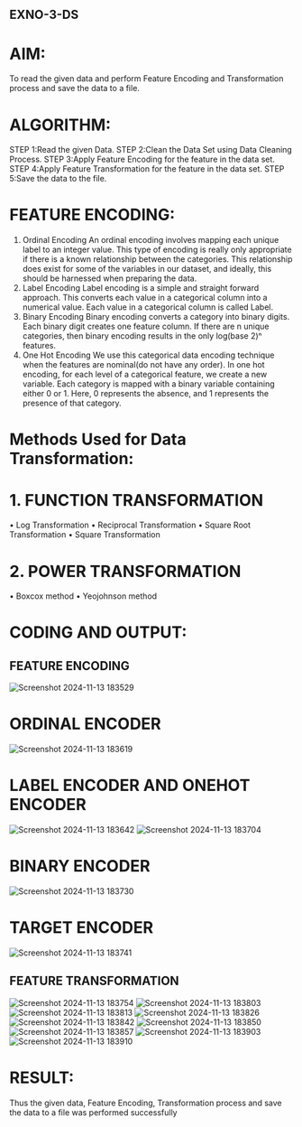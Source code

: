 ## EXNO-3-DS

# AIM:
To read the given data and perform Feature Encoding and Transformation process and save the data to a file.

# ALGORITHM:
STEP 1:Read the given Data.
STEP 2:Clean the Data Set using Data Cleaning Process.
STEP 3:Apply Feature Encoding for the feature in the data set.
STEP 4:Apply Feature Transformation for the feature in the data set.
STEP 5:Save the data to the file.

# FEATURE ENCODING:
1. Ordinal Encoding
An ordinal encoding involves mapping each unique label to an integer value. This type of encoding is really only appropriate if there is a known relationship between the categories. This relationship does exist for some of the variables in our dataset, and ideally, this should be harnessed when preparing the data.
2. Label Encoding
Label encoding is a simple and straight forward approach. This converts each value in a categorical column into a numerical value. Each value in a categorical column is called Label.
3. Binary Encoding
Binary encoding converts a category into binary digits. Each binary digit creates one feature column. If there are n unique categories, then binary encoding results in the only log(base 2)ⁿ features.
4. One Hot Encoding
We use this categorical data encoding technique when the features are nominal(do not have any order). In one hot encoding, for each level of a categorical feature, we create a new variable. Each category is mapped with a binary variable containing either 0 or 1. Here, 0 represents the absence, and 1 represents the presence of that category.

# Methods Used for Data Transformation:
  # 1. FUNCTION TRANSFORMATION
• Log Transformation
• Reciprocal Transformation
• Square Root Transformation
• Square Transformation
  # 2. POWER TRANSFORMATION
• Boxcox method
• Yeojohnson method

# CODING AND OUTPUT:
## FEATURE ENCODING

![Screenshot 2024-11-13 183529](https://github.com/user-attachments/assets/434a7015-5f96-47d8-a106-b63447e48294)
# ORDINAL ENCODER 
![Screenshot 2024-11-13 183619](https://github.com/user-attachments/assets/a03c0322-3679-4725-b79a-3205dbfdad1a)
# LABEL ENCODER AND ONEHOT ENCODER
![Screenshot 2024-11-13 183642](https://github.com/user-attachments/assets/a4b58165-e8b5-4ef4-8566-a7326b87399d)
![Screenshot 2024-11-13 183704](https://github.com/user-attachments/assets/f79c304e-ee42-4eb1-85a0-3fdc6562684c)
# BINARY ENCODER 
![Screenshot 2024-11-13 183730](https://github.com/user-attachments/assets/cf1a6c98-c7ba-4741-af72-01bfc60c9ce7)
# TARGET ENCODER
![Screenshot 2024-11-13 183741](https://github.com/user-attachments/assets/9d8257a5-2876-413f-bb86-5077b61ef215)
## FEATURE TRANSFORMATION
![Screenshot 2024-11-13 183754](https://github.com/user-attachments/assets/d056d0f8-739a-43a0-b55d-7f9d5fb296c0)
![Screenshot 2024-11-13 183803](https://github.com/user-attachments/assets/dbbfcfff-8d9c-41b4-a448-d3935d998d0e)
![Screenshot 2024-11-13 183813](https://github.com/user-attachments/assets/7e652ebd-8aab-4e44-a6ec-42ad768fbc7d)
![Screenshot 2024-11-13 183826](https://github.com/user-attachments/assets/7e8333ee-17ae-407f-88a6-1374b3594200)
![Screenshot 2024-11-13 183842](https://github.com/user-attachments/assets/b160b33a-8f7b-4814-9acf-6810dffd06c3)
![Screenshot 2024-11-13 183850](https://github.com/user-attachments/assets/906b14fd-93e8-4cc7-9bdb-c95f6f2494a7)
![Screenshot 2024-11-13 183857](https://github.com/user-attachments/assets/a8c11bf8-48e3-4b6b-b4c2-aaec91c135b0)
![Screenshot 2024-11-13 183903](https://github.com/user-attachments/assets/d487b616-da80-4138-8617-4ed1fadccd5a)
![Screenshot 2024-11-13 183910](https://github.com/user-attachments/assets/f53429dd-0aa1-4d7b-84d3-c56dfb64f71c)



# RESULT:

Thus the given data, Feature Encoding, Transformation process and save the data to a file was performed successfully

       
